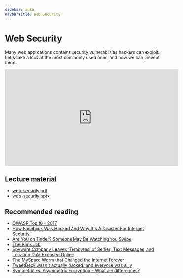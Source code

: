 ```yaml
---
sidebar: auto
navbarTitle: Web Security
---
```


# Web Security
Many web applications contains security vulnerabilities hackers can exploit. Let's take a look at the most commonly used ones, and how we can prevent them.

<iframe width="560" height="314" src="https://www.youtube.com/embed/T5QJR3iXvZg" frameborder="0" allow="accelerometer; autoplay; encrypted-media; gyroscope; picture-in-picture" allowfullscreen></iframe>

## Lecture material
* [web-security.pdf](web-security.pdf)
* [web-security.pptx](web-security.pptx)

## Recommended reading
* [OWASP Top 10 - 2017](https://www.owasp.org/images/7/72/OWASP_Top_10-2017_%28en%29.pdf.pdf)
* [How Facebook Was Hacked And Why It's A Disaster For Internet Security](https://www.forbes.com/sites/thomasbrewster/2018/09/29/how-facebook-was-hacked-and-why-its-a-disaster-for-internet-security/#521220f82033)
* [Are You on Tinder? Someone May Be Watching You Swipe](https://www.checkmarx.com/2018/01/23/tinder-someone-may-watching-swipe-2/)
* [The Bank Job](https://boris.in/blog/2016/the-bank-job/%20)
* [Spyware Company Leaves ‘Terabytes’ of Selfies, Text Messages, and Location Data Exposed Online](https://motherboard.vice.com/en_us/article/9kmj4v/spyware-company-spyfone-terabytes-data-exposed-online-leak)
* [The MySpace Worm that Changed the Internet Forever](https://motherboard.vice.com/en_us/article/wnjwb4/the-myspace-worm-that-changed-the-internet-forever)
* [TweetDeck wasn't actually hacked, and everyone was silly](https://www.zdnet.com/article/tweetdeck-wasnt-actually-hacked-and-everyone-was-silly/)
* [Symmetric vs. Asymmetric Encryption – What are differences?](https://www.ssl2buy.com/wiki/symmetric-vs-asymmetric-encryption-what-are-differences)